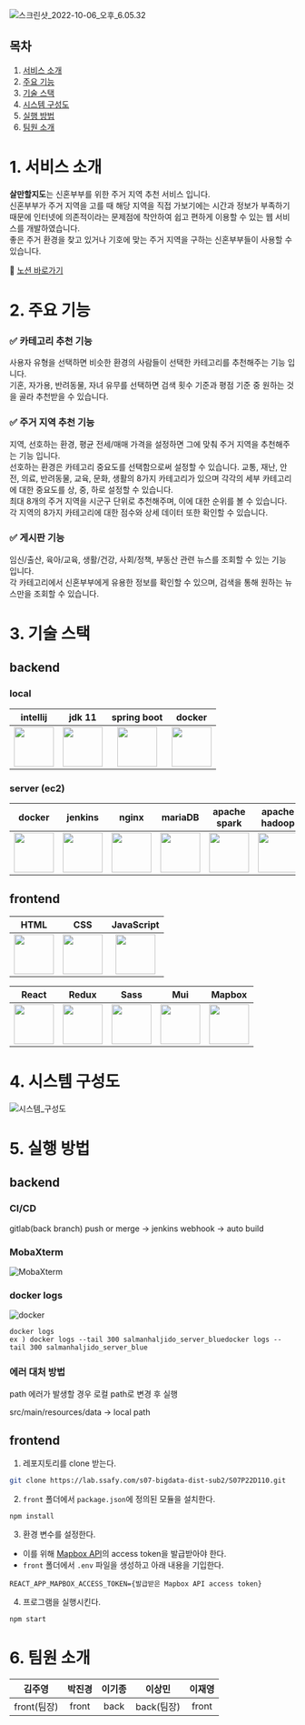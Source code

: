 ![스크린샷_2022-10-06_오후_6.05.32](/uploads/7764f3f943325ff626ae3159f73a97f3/스크린샷_2022-10-06_오후_6.05.32.png)


## 목차
1. [서비스 소개](https://lab.ssafy.com/s07-bigdata-dist-sub2/S07P22D110#1-%EC%84%9C%EB%B9%84%EC%8A%A4-%EC%86%8C%EA%B0%9C)
2. [주요 기능](https://lab.ssafy.com/s07-bigdata-dist-sub2/S07P22D110#2-%EC%A3%BC%EC%9A%94-%EA%B8%B0%EB%8A%A5)
3. [기술 스택](https://lab.ssafy.com/s07-bigdata-dist-sub2/S07P22D110#3-%EA%B8%B0%EC%88%A0-%EC%8A%A4%ED%83%9D)
4. [시스템 구성도](https://lab.ssafy.com/s07-bigdata-dist-sub2/S07P22D110#4-%EC%8B%9C%EC%8A%A4%ED%85%9C-%EA%B5%AC%EC%84%B1%EB%8F%84)
5. [실행 방법]($#5-실행-방법)
6. [팀원 소개](https://lab.ssafy.com/s07-bigdata-dist-sub2/S07P22D110#6-%ED%8C%80%EC%9B%90-%EC%86%8C%EA%B0%9C)


# 1. 서비스 소개
**살만할지도**는 신혼부부를 위한 주거 지역 추천 서비스 입니다.  
신혼부부가 주거 지역을 고를 때 해당 지역을 직접 가보기에는 시간과 정보가 부족하기 때문에 인터넷에 의존적이라는 문제점에 착안하여 쉽고 편하게 이용할 수 있는 웹 서비스를 개발하였습니다.  
좋은 주거 환경을 찾고 있거나 기호에 맞는 주거 지역을 구하는 신혼부부들이 사용할 수 있습니다.

🔗 [노션 바로가기](https://www.notion.so/bedc7f705856408e9b5bb121a7af4389)

# 2. 주요 기능
### ✅ 카테고리 추천 기능
사용자 유형을 선택하면 비슷한 환경의 사람들이 선택한 카테고리를 추천해주는 기능 입니다.  
기혼, 자가용, 반려동물, 자녀 유무를 선택하면 검색 횟수 기준과 평점 기준 중 원하는 것을 골라 추천받을 수 있습니다.

### ✅ 주거 지역 추천 기능
지역, 선호하는 환경, 평균 전세/매매 가격을 설정하면 그에 맞춰 주거 지역을 추천해주는 기능 입니다.  
선호하는 환경은 카테고리 중요도를 선택함으로써 설정할 수 있습니다. 교통, 재난, 안전, 의료, 반려동물, 교육, 문화, 생활의 8가지 카테고리가 있으며 각각의 세부 카테고리에 대한 중요도를 상, 중, 하로 설정할 수 있습니다.  
최대 8개의 주거 지역을 시군구 단위로 추천해주며, 이에 대한 순위를 볼 수 있습니다. 각 지역의 8가지 카테고리에 대한 점수와 상세 데이터 또한 확인할 수 있습니다.

### ✅ 게시판 기능
임신/출산, 육아/교육, 생활/건강, 사회/정책, 부동산 관련 뉴스를 조회할 수 있는 기능 입니다.  
각 카테고리에서 신혼부부에게 유용한 정보를 확인할 수 있으며, 검색을 통해 원하는 뉴스만을 조회할 수 있습니다.

# 3. 기술 스택
## backend
### local
|intellij|jdk 11|spring boot|docker|
|:---:|:---:|:---:|:---:|
|<img src="/uploads/5264754477afa122f35fbc7d30306e92/pngegg.png" height="70px" />|<img src="/uploads/f464ee0fac9080b03a9aeab8e72ab87e/kisspng-java-runtime-environment-computer-icons-java-platf-java-5ade3063f31610.0948145615245108199957.png" height="70px" />|<img src="/uploads/7feea17f3e573e81b6043338653d856e/Untitled.png" height="70px" />|<img src="/uploads/c3b03b4af346b3c54f0b482681cf8da3/docker.png" height="70px" />|
### server (ec2)
|docker|jenkins|nginx|mariaDB|apache spark|apache hadoop|
|:---:|:---:|:---:|:---:|:---:|:---:|
|<img src="/uploads/c3b03b4af346b3c54f0b482681cf8da3/docker.png" height="70px" />|<img src="/uploads/80340d3581149ccee01b28f4ea111e7d/pngwing.com.png" height="70px" />|<img src="/uploads/8829eb1f5a9bb634daf2a53ae0c84479/nginx.png" height="70px" />|<img src="/uploads/df655512edbbb974a3115773db7c2e73/maria.png" height="70px" />|<img src="/uploads/205059c7ba8d5cab4d45613e6f5de9b2/spark.png" height="70px" />|<img src="/uploads/250b9abce267d902b2bf07c460a13263/kisspng-apache-hadoop-logo-big-data-data-analysis-hadoop-d-services-monitored-signalfx-5b62f0523cf851.4266811115332107062497.png" width="70px" />|

## frontend
|HTML|CSS|JavaScript|
|:---:|:---:|:---:|
|<img src="/uploads/0c985158779d08b1f1d5f729af7bc30b/html5-original-wordmark.svg" height="70px" />|<img src="/uploads/84b4982f1eb2240c1c71934029d4104e/css3-original-wordmark.svg" height="70px" />|<img src="/uploads/4021cf836dfe3bfd866241b20ca9809b/javascript-original.svg" height="70px" />|

|React|Redux|Sass|Mui|Mapbox|
|:---:|:---:|:---:|:---:|:---:|
|<img src="/uploads/ebe5513250f8eb169decc23f18dbb251/react-original-wordmark.svg" height="70px" />|<img src="/uploads/469db57f9e05e78f1b4f76d0001ce623/redux-original.svg" height="70px" />|<img src="/uploads/80026622b2db85b630368d1030122f51/sass-original.svg" height="70px" />|<img src="/uploads/d1a05ff49a4799818302c944290d0a7a/mui.png" height="70px" />|<img src="/uploads/108151bedeb2a533d2df744ddcb26337/1280px-Mapbox_logo_2019.svg.png" height="70px" />|

# 4. 시스템 구성도

![시스템_구성도](/uploads/4fb67c3169e6c9fa70f703382b1779f1/시스템_구성도.png)

# 5. 실행 방법
## backend
### CI/CD  
gitlab(back branch) push or merge -> jenkins webhook -> auto build  

### MobaXterm
![MobaXterm](/uploads/8f06a1193c71f59c3bd7e9f1c0ebbdd9/image.png)

### docker logs
![docker](/uploads/c9c5d41eb149d6a1b81b6ff24bf09bf6/image.png)
```
docker logs
ex ) docker logs --tail 300 salmanhaljido_server_bluedocker logs --tail 300 salmanhaljido_server_blue
```

### 에러 대처 방법
path 에러가 발생할 경우 로컬 path로 변경 후 실행

src/main/resources/data -> local path

## frontend
1. 레포지토리를 clone 받는다.
```bash
git clone https://lab.ssafy.com/s07-bigdata-dist-sub2/S07P22D110.git
```
2. `front` 폴더에서 `package.json`에 정의된 모듈을 설치한다.
```shell
npm install
```
3. 환경 변수를 설정한다.
 - 이를 위해 [Mapbox API](https://www.mapbox.com)의 access token을 발급받아야 한다.
 - `front` 폴더에서 `.env` 파일을 생성하고 아래 내용을 기입한다.
 ```plain
 REACT_APP_MAPBOX_ACCESS_TOKEN={발급받은 Mapbox API access token}
 ```
4. 프로그램을 실행시킨다.
```shell
npm start
```


# 6. 팀원 소개
|김주영|박진경|이기종|이상민|이재영|
|:---:|:---:|:---:|:---:|:---:|
|front(팀장)|front|back|back(팀장)|front|
